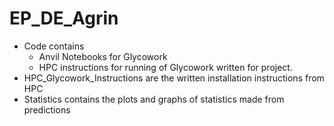 # EP_DE_Agrin

* Code contains 
  * Anvil Notebooks for Glycowork
  * HPC instructions for running of Glycowork written for project. 
* HPC_Glycowork_Instructions are the written installation instructions from HPC 
* Statistics contains the plots and graphs of statistics made from predictions
